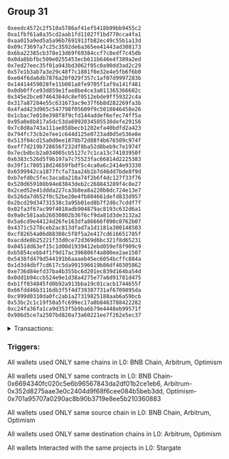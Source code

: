 ## Group 31

```0xa7e66a3319065f328297fc3e56cd020d508d1108
0xeedc4572c2f510a5786af41ef5418b99bb9455c2
0xa1fbf61a8a35cd2aab1fd11027f1bd770cca4fa1
0xaa015a9ed5a5a96b7691913fb82ec49c55b1a13d
0x09c73697a7c25c3592de6a365ee41443ad308173
0x6ba22385cb378e13d69f69384ccf7c8edf7c45db
0x0da8bbfbc509e0255453ecb611b646e4f389a2ed
0x7ed27eec35f01a943bd3062f05c0a90dd3ad2c29
0x57e1b3ab7a3e29c48f7c1881f0e32e4e5fb6f6b0
0xe04f6da6db7876a20f029f357c1af07d9997283b
0x14414459028fe11b081a8fe9705f1af9a141f481
0x0db0ffce93d859e1fae8be4ce3a011365366602c
0x345e2bce07464364dc8ef0512ebde9ff59322c4a
0x317a87284e55c631673ac9e37f6b8d282269fa3b
0x4fad423d965c547798f05609f9c5018046458e26
0x1cbac7e010e398f8f9cfd144addef6efec74ff5a
0x95a0e8b817a5dc53da6992034585538defe29156
0x7c8d8a743a111ae858becb1202efa40bdfd2a423
0x794fc73cb2e7ee1c644d125e0723ad0d5e536e8e
0x513f04cd15a0d0ee1878b72d88f4b676509c974f
0xeff7d219b728656f232df8ba52d8beb9c7e1974f
0x7ecbdbcb2a034005cb5127c7c1ca13c74103950f
0x6383c526d5f9b197a7c75523fac66814d2225383
0x39f1c780518d24659fbdf5c4ca0a6c2414e93330
0x6599942ca1877fcfa73aa24b1b7d46dd7bde8f9d
0xb7efd0c5fec3aca8a210a74f2b6f4dc127f33f76
0x520d659108b94e83843deb2c268843289f4c8e27
0x2ced52e41ddda227ca3b8ea8a220b8dc724e13e7
0x526da7d652f0c52be20e4fb804661defd833d957
0x2bcd29d34731538c3a95b01ed8b7f2d6c7cddf7f
0x02fa3f67ac99f4018adb904879ac8193c632d6a1
0x9a0c581aab26030802b36f6cf9da81d3de3132a2
0x5a6cd9e44124d26fe163dfa86666f090c0762b07
0x4371c5278ceb2ac813dfad7a1d1181a300148503
0xcf82654a06d88308c5f8f5a2e417cd616651785f
0xacdde8b25221f33d0ce72d369d6bc321f8d65231
0x0451dd63ef15c1d00d1939412ebd059ef8f909c9
0xb5854cebb4f1f9d17ac396806f4a800ee2ae1507
0x5438fd479d544191b6aaaeb45ec6054bcffc884a
0x1d3d4dbf7cd617c5da991596619b86df40305862
0xe736d84efd37ba4b355bc6d201ec839d164ba54d
0x0dd1b94ccb524e9e1d38a4275e77a6d91781d475
0xb1ff034845fd0b92a913bba19c01cacb1744655f
0x66fdd46b3116db3f5f4d739387731af6709895da
0xc999d0310da0fc2ab1a27319825188aab6a59bcb
0x53bc2c1c19f50a5fc699ec17a0b8463788422282
0xc24fa36fa1ca9d353f5b9ba6b79e4448eb99571f
0x986d5ce7a2507bd820a73a60221ee7f262e5ec37
```
<details>
<summary>Transactions:</summary>

Hashes: 

Wallet: 0xa7e66a3319065f328297fc3e56cd020d508d1108

       Hash: 0x390bad84837634afde2b8f34a063b704f1ef1481ac2912e9ae67a2cf83ad8e6f
         - source chain: BNB Chain
         - destination chain: Arbitrum
         - project: Stargate
         - contract: 0x6694340fc020c5e6b96567843da2df01b2ce1eb6
         - value USD: 126.650635931
       Hash: 0xd024bc1608bda56f46b792624ca409f2636bf0a8bfc4812a7344e9431072f75d
         - source chain: Arbitrum
         - destination chain: Optimism
         - project: Stargate
         - contract: 0x352d8275aae3e0c2404d9f68f6cee084b5beb3dd
         - value USD: 186.866022891
       Hash: 0x9c25e785cb85c5013f2c908c05fc7e9be313d11835e0947936698aaf53cdaeb3
         - source chain: Optimism
         - destination chain: Arbitrum
         - project: Stargate
         - contract: 0x701a95707a0290ac8b90b3719e8ee5b210360883
         - value USD: 147.921856441
       Hash: 0x537f301ddb319c7661725932d72844d77fbd263a35ef1b776875d5315d31e5b3
         - source chain: Arbitrum
         - destination chain: Optimism
         - project: Stargate
         - contract: 0x352d8275aae3e0c2404d9f68f6cee084b5beb3dd
         - value USD: 145.478314251
       Hash: 0x9f8a46c2a3069b8bdfe82800abcf2307b9f0fd335284ee5775093644501d21f2
         - source chain: Optimism
         - destination chain: Arbitrum
         - project: Stargate
         - contract: 0x701a95707a0290ac8b90b3719e8ee5b210360883
         - value USD: 151.146138856
Wallet: 0xeedc4572c2f510a5786af41ef5418b99bb9455c2

       Hash:0x58830847fc1d5785389242cff3da79a6a826c695fcc91b57cefcd6cf47ae910c
         - source chain: BNB Chain
         - destination chain: Arbitrum
         - project: Stargate
         - contract: 0x6694340fc020c5e6b96567843da2df01b2ce1eb6
         - value USD: 127.682261661
       Hash:0x7cc8ceb4224ede0ea4aeb2ded2341853804e0846c84db7854ee8ac5779d5ac74
         - source chain: Arbitrum
         - destination chain: Optimism
         - project: Stargate
         - contract: 0x352d8275aae3e0c2404d9f68f6cee084b5beb3dd
         - value USD: 186.866022891
       Hash:0xfdd4b9e27d30fe7537d96d79ed4459cfc76accde6dcc80147fa31fcfc5363f0c
         - source chain: Optimism
         - destination chain: Arbitrum
         - project: Stargate
         - contract: 0x701a95707a0290ac8b90b3719e8ee5b210360883
         - value USD: 147.921856441
       Hash:0xa9ec38c7d018a4bfd2bec8d883a18f9e1e5c95e774a945f47c270bb865967f56
         - source chain: Arbitrum
         - destination chain: Optimism
         - project: Stargate
         - contract: 0x352d8275aae3e0c2404d9f68f6cee084b5beb3dd
         - value USD: 147.274342822
       Hash:0x8df2a14316033b9d1e7c9b1737fb3c79b32d4d09bec30eff10696e83f9c9e55e
         - source chain: Optimism
         - destination chain: Arbitrum
         - project: Stargate
         - contract: 0x701a95707a0290ac8b90b3719e8ee5b210360883
         - value USD: 152.945497652
Wallet: 0xa1fbf61a8a35cd2aab1fd11027f1bd770cca4fa1

       Hash:0x25551808575f87118cd8852b60ba9ec4b440ebeea1aaa0551dba5e54d6b42f28
         - source chain: BNB Chain
         - destination chain: Arbitrum
         - project: Stargate
         - contract: 0x6694340fc020c5e6b96567843da2df01b2ce1eb6
         - value USD: 126.758586543
       Hash:0xc516a84ffee82343bdae9ef004ef003a5a8a559af440f1bc0100d66b25ffad29
         - source chain: Arbitrum
         - destination chain: Optimism
         - project: Stargate
         - contract: 0x352d8275aae3e0c2404d9f68f6cee084b5beb3dd
         - value USD: 186.866022891
       Hash:0x55d929d301ad9143d0f3aa85ba12c0f082a36eecec38099426aeb2a138259444
         - source chain: Optimism
         - destination chain: Arbitrum
         - project: Stargate
         - contract: 0x701a95707a0290ac8b90b3719e8ee5b210360883
         - value USD: 147.921856441
       Hash:0x305c1eaedcb23b30fb7717dfe0e96f2952a17418f30bdbcf5ad153fe08a47285
         - source chain: Arbitrum
         - destination chain: Optimism
         - project: Stargate
         - contract: 0x352d8275aae3e0c2404d9f68f6cee084b5beb3dd
         - value USD: 150.866399964
       Hash:0xff8797c0ed16953780ef409395d013588d70c8deb0eda1cd83b7d9c815a17630
         - source chain: Optimism
         - destination chain: Arbitrum
         - project: Stargate
         - contract: 0x701a95707a0290ac8b90b3719e8ee5b210360883
         - value USD: 158.34357404
Wallet: 0xaa015a9ed5a5a96b7691913fb82ec49c55b1a13d

       Hash:0xfcf9087363bea9b1c40f302b68127b2c0d2ef77dbfce1f5f01609e1cd15c6b67
         - source chain: BNB Chain
         - destination chain: Arbitrum
         - project: Stargate
         - contract: 0x6694340fc020c5e6b96567843da2df01b2ce1eb6
         - value USD: 126.616850373
       Hash:0xfddd66f0f735ac1e5d49566e24b7937816f1743e3e63390db740dc47ac8cf21c
         - source chain: Arbitrum
         - destination chain: Optimism
         - project: Stargate
         - contract: 0x352d8275aae3e0c2404d9f68f6cee084b5beb3dd
         - value USD: 186.866022891
       Hash:0xdbc40973df9186c3fc6e07c4a551783e8d8771dba5b4c7b63e3984f1c2d25b95
         - source chain: Optimism
         - destination chain: Arbitrum
         - project: Stargate
         - contract: 0x701a95707a0290ac8b90b3719e8ee5b210360883
         - value USD: 147.921856441
       Hash:0x488a21c17a658f21dc6ade669be0a4be6d48d06063c2f5fc5a148b6fe9d7f041
         - source chain: Arbitrum
         - destination chain: Optimism
         - project: Stargate
         - contract: 0x352d8275aae3e0c2404d9f68f6cee084b5beb3dd
         - value USD: 145.478314251
       Hash:0x9e0853f1a5d34d3026f4aafc795c97613d023eee84d1663f0cb1c3385fa2c15b
         - source chain: Optimism
         - destination chain: Arbitrum
         - project: Stargate
         - contract: 0x701a95707a0290ac8b90b3719e8ee5b210360883
         - value USD: 151.146138856
Wallet: 0x09c73697a7c25c3592de6a365ee41443ad308173

       Hash:0xcd3b85f31024d12a426546194a517cbc001407014b984bcbc731c480117522a5
         - source chain: BNB Chain
         - destination chain: Arbitrum
         - project: Stargate
         - contract: 0x6694340fc020c5e6b96567843da2df01b2ce1eb6
         - value USD: 126.366529925
       Hash:0x5daeb54bca274c340c9b196be267e0368c2ea67a4dcc08d01fc5fa6844185600
         - source chain: Arbitrum
         - destination chain: Optimism
         - project: Stargate
         - contract: 0x352d8275aae3e0c2404d9f68f6cee084b5beb3dd
         - value USD: 186.866022891
       Hash:0x43b0de2567bb34a29ab367b38f18915b977edd018147a49b07565a99ad3f2e38
         - source chain: Optimism
         - destination chain: Arbitrum
         - project: Stargate
         - contract: 0x701a95707a0290ac8b90b3719e8ee5b210360883
         - value USD: 147.921856441
       Hash:0x4165b6373056660e773c6242a54a7a12496d1e7d43e1f647e28a809f72159de4
         - source chain: Arbitrum
         - destination chain: Optimism
         - project: Stargate
         - contract: 0x352d8275aae3e0c2404d9f68f6cee084b5beb3dd
         - value USD: 145.478314251
       Hash:0x3d17c5347bdf05e0647db345b9cbc79ab589a1021b03af4ab9ea3f59232a2822
         - source chain: Optimism
         - destination chain: Arbitrum
         - project: Stargate
         - contract: 0x701a95707a0290ac8b90b3719e8ee5b210360883
         - value USD: 151.146138856
Wallet: 0x6ba22385cb378e13d69f69384ccf7c8edf7c45db

       Hash:0xf4aa6424b6c01cc0ca3c3e5916857842e338a5ecd7e43079091ddd908604d888
         - source chain: BNB Chain
         - destination chain: Arbitrum
         - project: Stargate
         - contract: 0x6694340fc020c5e6b96567843da2df01b2ce1eb6
         - value USD: 127.155389156
       Hash:0xd574bf28848cd2da17dd14e3b7ad131e14ffa7daa9b0ea374d38aff43c0620d7
         - source chain: Arbitrum
         - destination chain: Optimism
         - project: Stargate
         - contract: 0x352d8275aae3e0c2404d9f68f6cee084b5beb3dd
         - value USD: 186.866022891
       Hash:0x3da3ace668227faf195e248375b61b1dcb1c109e02fa7926fccaae847117098f
         - source chain: Optimism
         - destination chain: Arbitrum
         - project: Stargate
         - contract: 0x701a95707a0290ac8b90b3719e8ee5b210360883
         - value USD: 147.921856441
       Hash:0xa29fb1fa08c586a8d13e7a5a093fa6eaab3958d9788c173b73f80434b9c0558d
         - source chain: Arbitrum
         - destination chain: Optimism
         - project: Stargate
         - contract: 0x352d8275aae3e0c2404d9f68f6cee084b5beb3dd
         - value USD: 147.274342822
       Hash:0xa3ff00fecb8bfe6f5ff78e4be8e67514884e535a66d6785c48ba24ae57b788b0
         - source chain: Optimism
         - destination chain: Arbitrum
         - project: Stargate
         - contract: 0x701a95707a0290ac8b90b3719e8ee5b210360883
         - value USD: 152.945497652
Wallet: 0x0da8bbfbc509e0255453ecb611b646e4f389a2ed

       Hash:0x193cbc429d417eaa765792c7a159c456d340b4a4962a83b3b448cbdbf9425f08
         - source chain: BNB Chain
         - destination chain: Arbitrum
         - project: Stargate
         - contract: 0x6694340fc020c5e6b96567843da2df01b2ce1eb6
         - value USD: 126.221892702
       Hash:0xbba7cf9a4da93ed32497b423e856ca26623b8eb1a8e605b2b116a6ef5fa73601
         - source chain: Arbitrum
         - destination chain: Optimism
         - project: Stargate
         - contract: 0x352d8275aae3e0c2404d9f68f6cee084b5beb3dd
         - value USD: 186.866022891
       Hash:0x35b2bedd91b372cb4af47b21c3c1b08725d386254b22188e1ed8106ba11aca6e
         - source chain: Optimism
         - destination chain: Arbitrum
         - project: Stargate
         - contract: 0x701a95707a0290ac8b90b3719e8ee5b210360883
         - value USD: 147.921856441
       Hash:0x228fea949d8dea838ae032485d132dc3bbfb30a472728b8b3c908f29a4501a44
         - source chain: Arbitrum
         - destination chain: Optimism
         - project: Stargate
         - contract: 0x352d8275aae3e0c2404d9f68f6cee084b5beb3dd
         - value USD: 149.070371393
       Hash:0xd944535ee6e6ef9867011cb8d9c2036f7a774db81969c57a56dac37e8f3f926e
         - source chain: Optimism
         - destination chain: Arbitrum
         - project: Stargate
         - contract: 0x701a95707a0290ac8b90b3719e8ee5b210360883
         - value USD: 154.744856448
Wallet: 0x7ed27eec35f01a943bd3062f05c0a90dd3ad2c29

       Hash:0xf87a093d42e01d3743b4a418a1d1d944e6a6dc11cc82b43ca0bf81e38a714bf7
         - source chain: BNB Chain
         - destination chain: Arbitrum
         - project: Stargate
         - contract: 0x6694340fc020c5e6b96567843da2df01b2ce1eb6
         - value USD: 126.043585043
       Hash:0xadd71f39760f09dfac299308053a50b2a22c9cf554f5a99e13824db10c15e36a
         - source chain: Arbitrum
         - destination chain: Optimism
         - project: Stargate
         - contract: 0x352d8275aae3e0c2404d9f68f6cee084b5beb3dd
         - value USD: 186.866022891
       Hash:0xfceb63efdb6fd0b0613811e6cce5354cdcded3d8066a79b50bba527e20882646
         - source chain: Optimism
         - destination chain: Arbitrum
         - project: Stargate
         - contract: 0x701a95707a0290ac8b90b3719e8ee5b210360883
         - value USD: 147.921856441
       Hash:0xfdce63c10701b398fc0212cea502236256de2dd75752047179a7e9d36ef49174
         - source chain: Arbitrum
         - destination chain: Optimism
         - project: Stargate
         - contract: 0x352d8275aae3e0c2404d9f68f6cee084b5beb3dd
         - value USD: 143.68228568
       Hash:0x22ac5c9bc244ffb0658f08281a578173e69858e005e77bd0d76b9b1d8b660d90
         - source chain: Optimism
         - destination chain: Arbitrum
         - project: Stargate
         - contract: 0x701a95707a0290ac8b90b3719e8ee5b210360883
         - value USD: 149.34678006
Wallet: 0x57e1b3ab7a3e29c48f7c1881f0e32e4e5fb6f6b0

       Hash:0xc00005a4511051923fd08de4c8fd57826e80674744821ae602205e0d9e439f21
         - source chain: BNB Chain
         - destination chain: Arbitrum
         - project: Stargate
         - contract: 0x6694340fc020c5e6b96567843da2df01b2ce1eb6
         - value USD: 127.779693202
       Hash:0x00bc9ff26b498172699420e9c26eef745a712ff3e70eef5cce7b55740e923070
         - source chain: Arbitrum
         - destination chain: Optimism
         - project: Stargate
         - contract: 0x352d8275aae3e0c2404d9f68f6cee084b5beb3dd
         - value USD: 186.866022891
       Hash:0x9a17007e691829df2c4f91d5f259540c14b28d72ac82da5c067329eb0f0aba12
         - source chain: Optimism
         - destination chain: Arbitrum
         - project: Stargate
         - contract: 0x701a95707a0290ac8b90b3719e8ee5b210360883
         - value USD: 147.921856441
       Hash:0xfb976624f7c79d99f4ecc254ff6203239aaf2ba7afe59b29f0fea092edf54c36
         - source chain: Arbitrum
         - destination chain: Optimism
         - project: Stargate
         - contract: 0x352d8275aae3e0c2404d9f68f6cee084b5beb3dd
         - value USD: 145.478314251
       Hash:0x2c5ecc27d031e58d05a87084fc328b5d859672af3db3a8c0ff2677add85aac4e
         - source chain: Optimism
         - destination chain: Arbitrum
         - project: Stargate
         - contract: 0x701a95707a0290ac8b90b3719e8ee5b210360883
         - value USD: 151.146138856
Wallet: 0xe04f6da6db7876a20f029f357c1af07d9997283b

       Hash:0x0e85b842f7e1497056b394fe8639cebd0fd91dd508484b18c39df10f3d27f8e2
         - source chain: BNB Chain
         - destination chain: Arbitrum
         - project: Stargate
         - contract: 0x6694340fc020c5e6b96567843da2df01b2ce1eb6
         - value USD: 127.728615446
       Hash:0x5b808abb598c0d0bf91ac02416a2ba8ee5e92845376bfcc32e81381a73cec39a
         - source chain: Arbitrum
         - destination chain: Optimism
         - project: Stargate
         - contract: 0x352d8275aae3e0c2404d9f68f6cee084b5beb3dd
         - value USD: 186.866022891
       Hash:0xa60f7bd8928e68425c9d0459888fae69c1cc11eb2b5aa316114012e7d1d1847d
         - source chain: Optimism
         - destination chain: Arbitrum
         - project: Stargate
         - contract: 0x701a95707a0290ac8b90b3719e8ee5b210360883
         - value USD: 147.921856441
       Hash:0xac36a6d50809129c55cad6c67d12b4170f44809af4a36d88a7aef7c7d722ef8b
         - source chain: Arbitrum
         - destination chain: Optimism
         - project: Stargate
         - contract: 0x352d8275aae3e0c2404d9f68f6cee084b5beb3dd
         - value USD: 145.478314251
       Hash:0x4c9729485567b2bc1c919995ee16b5656a7820b87aa34842fb2e1c02564f6ca0
         - source chain: Optimism
         - destination chain: Arbitrum
         - project: Stargate
         - contract: 0x701a95707a0290ac8b90b3719e8ee5b210360883
         - value USD: 151.146138856
Wallet: 0x14414459028fe11b081a8fe9705f1af9a141f481

       Hash:0x5f2538d6f0723cd0e586c4d0dd3b323bf1febbe3bc4c4b9ab431894324bdf655
         - source chain: BNB Chain
         - destination chain: Arbitrum
         - project: Stargate
         - contract: 0x6694340fc020c5e6b96567843da2df01b2ce1eb6
         - value USD: 127.387409345
       Hash:0xc5b28d6e2af66b9181d67899b43f79f00a7b753bf7524a06c0341b68f60f7d29
         - source chain: Arbitrum
         - destination chain: Optimism
         - project: Stargate
         - contract: 0x352d8275aae3e0c2404d9f68f6cee084b5beb3dd
         - value USD: 186.866022891
       Hash:0xa2986cdf0b7fddc045bd69bb4725c5414f38cffb5029095c242d57a8223fb393
         - source chain: Optimism
         - destination chain: Arbitrum
         - project: Stargate
         - contract: 0x701a95707a0290ac8b90b3719e8ee5b210360883
         - value USD: 147.921856441
       Hash:0xf26bd5c7978c4ad38b7cd02284661f9c897b97d4518aedee6555e8d3443f406c
         - source chain: Arbitrum
         - destination chain: Optimism
         - project: Stargate
         - contract: 0x352d8275aae3e0c2404d9f68f6cee084b5beb3dd
         - value USD: 145.478314251
       Hash:0xcfecadc9c350be16c84069af3a18674a7758d3874e0a5db13468d882307f8ee3
         - source chain: Optimism
         - destination chain: Arbitrum
         - project: Stargate
         - contract: 0x701a95707a0290ac8b90b3719e8ee5b210360883
         - value USD: 151.146138856
Wallet: 0x0db0ffce93d859e1fae8be4ce3a011365366602c

       Hash:0xc8cfbdd5228cecb0096f0e964dc4bb01df52996e1633219cc71ce63c21f6fb92
         - source chain: BNB Chain
         - destination chain: Arbitrum
         - project: Stargate
         - contract: 0x6694340fc020c5e6b96567843da2df01b2ce1eb6
         - value USD: 126.658562273
       Hash:0xe2d037f80ac7f4713fee2d8f9cba166cfa458dd02048dcdaa78a76b06e2e00e7
         - source chain: Arbitrum
         - destination chain: Optimism
         - project: Stargate
         - contract: 0x352d8275aae3e0c2404d9f68f6cee084b5beb3dd
         - value USD: 186.866022891
       Hash:0x1cba21f31569594b1670a76443d3b5593faadcbf8d85ec9727091350274baa78
         - source chain: Optimism
         - destination chain: Arbitrum
         - project: Stargate
         - contract: 0x701a95707a0290ac8b90b3719e8ee5b210360883
         - value USD: 147.921856441
       Hash:0x7ed8415d1ab734e3f1b323c19552962d08439823419e7981a32b5d129d781ad4
         - source chain: Arbitrum
         - destination chain: Optimism
         - project: Stargate
         - contract: 0x352d8275aae3e0c2404d9f68f6cee084b5beb3dd
         - value USD: 143.68228568
       Hash:0xfe69387ab931ef906849134b0590e0d5112ef8de89684d1c243e8651c93587c3
         - source chain: Optimism
         - destination chain: Arbitrum
         - project: Stargate
         - contract: 0x701a95707a0290ac8b90b3719e8ee5b210360883
         - value USD: 149.34678006
Wallet: 0x345e2bce07464364dc8ef0512ebde9ff59322c4a

       Hash:0xe9bff4648c555f9e2c2d8629a28ef49ffc193169e37f67d76ba9105e181716db
         - source chain: BNB Chain
         - destination chain: Arbitrum
         - project: Stargate
         - contract: 0x6694340fc020c5e6b96567843da2df01b2ce1eb6
         - value USD: 128.331633089
       Hash:0x5efd0e4a45ad46a4b166ca6f6beb08bee8351d8fca178d9919a2da61beb644c1
         - source chain: Arbitrum
         - destination chain: Optimism
         - project: Stargate
         - contract: 0x352d8275aae3e0c2404d9f68f6cee084b5beb3dd
         - value USD: 186.866022891
       Hash:0x748eaaba97cc0e377dbaac255d10d53bd7d29301a3b6e3db0b667798f3554878
         - source chain: Optimism
         - destination chain: Arbitrum
         - project: Stargate
         - contract: 0x701a95707a0290ac8b90b3719e8ee5b210360883
         - value USD: 147.921856441
       Hash:0x29bd254110e1c9480c5164a28256e6fe774016812918bd6af3e138e3ebc3bfae
         - source chain: Arbitrum
         - destination chain: Optimism
         - project: Stargate
         - contract: 0x352d8275aae3e0c2404d9f68f6cee084b5beb3dd
         - value USD: 147.274342822
       Hash:0xc2a3f9479076f03d0b6e7c53dae29d3b1bffb65297a61a983bc8519c7f19fa49
         - source chain: Optimism
         - destination chain: Arbitrum
         - project: Stargate
         - contract: 0x701a95707a0290ac8b90b3719e8ee5b210360883
         - value USD: 152.945497652
Wallet: 0x317a87284e55c631673ac9e37f6b8d282269fa3b

       Hash:0x894c005902bc33b08a6f3a8a7f79fb560d0cffce376013cbb817948c5abff1a2
         - source chain: BNB Chain
         - destination chain: Arbitrum
         - project: Stargate
         - contract: 0x6694340fc020c5e6b96567843da2df01b2ce1eb6
         - value USD: 126.673831343
       Hash:0x753981ba4355f6e0fb18a38bdd377ec4109851c4e706538275cf75f7743f86d7
         - source chain: Arbitrum
         - destination chain: Optimism
         - project: Stargate
         - contract: 0x352d8275aae3e0c2404d9f68f6cee084b5beb3dd
         - value USD: 186.866022891
       Hash:0x09d78fc669a92ea039d8995b4cfa43dfd7a1d656854754794d80cb3f4d368117
         - source chain: Optimism
         - destination chain: Arbitrum
         - project: Stargate
         - contract: 0x701a95707a0290ac8b90b3719e8ee5b210360883
         - value USD: 147.921856441
       Hash:0x645c7bbce823e3bd88eace17b367888ab746d4b6a6e61364e27e6dae3925aab3
         - source chain: Arbitrum
         - destination chain: Optimism
         - project: Stargate
         - contract: 0x352d8275aae3e0c2404d9f68f6cee084b5beb3dd
         - value USD: 143.68228568
       Hash:0xfde2f585901c9d9281a36b958f3cc59a5dfb3609b3bd2ee073dd1f0a14280815
         - source chain: Optimism
         - destination chain: Arbitrum
         - project: Stargate
         - contract: 0x701a95707a0290ac8b90b3719e8ee5b210360883
         - value USD: 149.34678006
       Hash:0x8a5d38f2cb48a5cf59d16e52204b38aeca345e2862a25fff4172e1ec1ec7899e
         - source chain: Optimism
         - destination chain: Arbitrum
         - project: Stargate
         - contract: 0x701a95707a0290ac8b90b3719e8ee5b210360883
         - value USD: 7.557306943
Wallet: 0x4fad423d965c547798f05609f9c5018046458e26

       Hash:0x28e479f031dabc7e5997c6269864fccda1db8f40c1f6364f71e42ebf0526a728
         - source chain: BNB Chain
         - destination chain: Arbitrum
         - project: Stargate
         - contract: 0x6694340fc020c5e6b96567843da2df01b2ce1eb6
         - value USD: 129.048766834
       Hash:0xbc5107268da6c64d82efe74d55507b49d838ffcdd723b6f2f56909d7fc17f6bd
         - source chain: Arbitrum
         - destination chain: Optimism
         - project: Stargate
         - contract: 0x352d8275aae3e0c2404d9f68f6cee084b5beb3dd
         - value USD: 189.181516167
       Hash:0x56b3dd3721db56905fe33b0abdf52b7b3f993f71dc1cde1707cf30d6b1ca16ec
         - source chain: Optimism
         - destination chain: Arbitrum
         - project: Stargate
         - contract: 0x701a95707a0290ac8b90b3719e8ee5b210360883
         - value USD: 147.921856441
       Hash:0xcaa31daeb4d1f96277220d54b12a8b9049cdd4c96ccbc188ddfaad1cda4f5f57
         - source chain: Arbitrum
         - destination chain: Optimism
         - project: Stargate
         - contract: 0x352d8275aae3e0c2404d9f68f6cee084b5beb3dd
         - value USD: 147.274342822
       Hash:0xfe2eab00b4fe217268c70b22c5d179af99b114d9dcf204653d9745d1f3d1fb14
         - source chain: Optimism
         - destination chain: Arbitrum
         - project: Stargate
         - contract: 0x701a95707a0290ac8b90b3719e8ee5b210360883
         - value USD: 152.945497652
Wallet: 0x1cbac7e010e398f8f9cfd144addef6efec74ff5a

       Hash:0x4671ccce21c1c05b6281bf14be0e0be4e179ae77c9fee43977cee177ccf440fc
         - source chain: BNB Chain
         - destination chain: Arbitrum
         - project: Stargate
         - contract: 0x6694340fc020c5e6b96567843da2df01b2ce1eb6
         - value USD: 130.589121974
       Hash:0xbab1360498934054f80a4c477ea41033ee7e24045ce025fe719d886c3f70740a
         - source chain: Arbitrum
         - destination chain: Optimism
         - project: Stargate
         - contract: 0x352d8275aae3e0c2404d9f68f6cee084b5beb3dd
         - value USD: 189.181516167
       Hash:0xc2689f1e71b28e0bc3fa6d48072ad1746827057e44e8bef6aa14d62f95bfdd98
         - source chain: Optimism
         - destination chain: Arbitrum
         - project: Stargate
         - contract: 0x701a95707a0290ac8b90b3719e8ee5b210360883
         - value USD: 147.921856441
       Hash:0x24614a9ae0e2ebc1aef9205285d986c18f075c5c20cea6d79533ad64b6337f5c
         - source chain: Arbitrum
         - destination chain: Optimism
         - project: Stargate
         - contract: 0x352d8275aae3e0c2404d9f68f6cee084b5beb3dd
         - value USD: 149.070371393
       Hash:0xa5a1f5154afec9773414f6a28d7634333f6e53a8600f11d554d23987b5d2cf17
         - source chain: Optimism
         - destination chain: Arbitrum
         - project: Stargate
         - contract: 0x701a95707a0290ac8b90b3719e8ee5b210360883
         - value USD: 154.744856448
Wallet: 0x95a0e8b817a5dc53da6992034585538defe29156

       Hash:0xc41f4c3d3eb71faf2e9c14f836bef411b1ad62cfe11301a9bb91b8a81f522885
         - source chain: BNB Chain
         - destination chain: Arbitrum
         - project: Stargate
         - contract: 0x6694340fc020c5e6b96567843da2df01b2ce1eb6
         - value USD: 132.204900493
       Hash:0x32d21e844b23e98d2eefe74df1bd9f94611c963ff2892206ce93ebc99ec3ae98
         - source chain: Arbitrum
         - destination chain: Optimism
         - project: Stargate
         - contract: 0x352d8275aae3e0c2404d9f68f6cee084b5beb3dd
         - value USD: 189.181516167
       Hash:0xc88af60a52190c529ff5e95074108e15296a5e640304408e327f8dc20749faae
         - source chain: Optimism
         - destination chain: Arbitrum
         - project: Stargate
         - contract: 0x701a95707a0290ac8b90b3719e8ee5b210360883
         - value USD: 147.921856441
       Hash:0x7d8b8d666bc87f817198dfb10b66b3d378bb5c966432ac152213ecf9950d96d7
         - source chain: Arbitrum
         - destination chain: Optimism
         - project: Stargate
         - contract: 0x352d8275aae3e0c2404d9f68f6cee084b5beb3dd
         - value USD: 150.866399964
       Hash:0x5786fb9dfccb2ff5aa89dd66a3a0a81ff30d3487e7bd1a7da90c73c6a027fed9
         - source chain: Optimism
         - destination chain: Arbitrum
         - project: Stargate
         - contract: 0x701a95707a0290ac8b90b3719e8ee5b210360883
         - value USD: 156.544215244
Wallet: 0x7c8d8a743a111ae858becb1202efa40bdfd2a423

       Hash:0x97c48274c0b63284d61aa00efbbb8ee593ff342018fdf0fb5549ffb13adcb5b8
         - source chain: BNB Chain
         - destination chain: Arbitrum
         - project: Stargate
         - contract: 0x6694340fc020c5e6b96567843da2df01b2ce1eb6
         - value USD: 133.346679153
       Hash:0xcebb58e601730f289d0e9350f263c7caa234e0acefff045506fbec9581a8feb6
         - source chain: Arbitrum
         - destination chain: Optimism
         - project: Stargate
         - contract: 0x352d8275aae3e0c2404d9f68f6cee084b5beb3dd
         - value USD: 189.181516167
       Hash:0xb29a967ba69672f8d1794a0345a55a5fdaea4b7e19926307aaf809fa6fac3bf6
         - source chain: Optimism
         - destination chain: Arbitrum
         - project: Stargate
         - contract: 0x701a95707a0290ac8b90b3719e8ee5b210360883
         - value USD: 147.921856441
       Hash:0xda7b2341f4b2f06ebb2e0c754e512290cc17c66a19f199af23a485eab89471fa
         - source chain: Arbitrum
         - destination chain: Optimism
         - project: Stargate
         - contract: 0x352d8275aae3e0c2404d9f68f6cee084b5beb3dd
         - value USD: 152.662428535
       Hash:0x82d422888a7769a1928f1441d0e115c9eb8d95ce085937bb4ffaf940f131d251
         - source chain: Optimism
         - destination chain: Arbitrum
         - project: Stargate
         - contract: 0x701a95707a0290ac8b90b3719e8ee5b210360883
         - value USD: 158.34357404
Wallet: 0x794fc73cb2e7ee1c644d125e0723ad0d5e536e8e

       Hash:0x85d8ef565ba5e6050d850f0c608f8841c91e881457e72d8faf419740af67d325
         - source chain: BNB Chain
         - destination chain: Arbitrum
         - project: Stargate
         - contract: 0x6694340fc020c5e6b96567843da2df01b2ce1eb6
         - value USD: 134.533850587
       Hash:0x1407df8cf383991d44f2d6af3e02c8598656c0171ef08ae3be392984def30a08
         - source chain: Arbitrum
         - destination chain: Optimism
         - project: Stargate
         - contract: 0x352d8275aae3e0c2404d9f68f6cee084b5beb3dd
         - value USD: 189.181516167
       Hash:0xf6154ee1cc92c051904b8092bc73d10d1242ae92a5de3ad5a432d2610de30af2
         - source chain: Optimism
         - destination chain: Arbitrum
         - project: Stargate
         - contract: 0x701a95707a0290ac8b90b3719e8ee5b210360883
         - value USD: 147.921856441
       Hash:0x059c57d5444cf019f0e92c318dad94d2da8b372f67a30fad366e89b33a7c1306
         - source chain: Arbitrum
         - destination chain: Optimism
         - project: Stargate
         - contract: 0x352d8275aae3e0c2404d9f68f6cee084b5beb3dd
         - value USD: 154.458457106
       Hash:0x9f0cb2d0ef0b93b9ed5c5c89b1126aadbaf5fead624d4bb8af63764d5d07dabe
         - source chain: Optimism
         - destination chain: Arbitrum
         - project: Stargate
         - contract: 0x701a95707a0290ac8b90b3719e8ee5b210360883
         - value USD: 160.142932836
Wallet: 0x513f04cd15a0d0ee1878b72d88f4b676509c974f

       Hash:0x637cf0307e9d0911c71bac8b52af3da982584f6fbc5c592e39d30f5ba4738250
         - source chain: BNB Chain
         - destination chain: Arbitrum
         - project: Stargate
         - contract: 0x6694340fc020c5e6b96567843da2df01b2ce1eb6
         - value USD: 134.676424638
       Hash:0xb97920cda8de48e37f657b4e934e779565c6ce7c2fe9731d2fdc6382146d6a59
         - source chain: Arbitrum
         - destination chain: Optimism
         - project: Stargate
         - contract: 0x352d8275aae3e0c2404d9f68f6cee084b5beb3dd
         - value USD: 210.20168463
       Hash:0x879dd6792ba73af0288689f669ed2af7dfcb5672af2168068eb14fa11c45bef9
         - source chain: Optimism
         - destination chain: Arbitrum
         - project: Stargate
         - contract: 0x701a95707a0290ac8b90b3719e8ee5b210360883
         - value USD: 166.412088497
       Hash:0x6e6c79ef627bbe51b6b753cf3145b44a8beea821c244718ac2b0903cb9a57138
         - source chain: Arbitrum
         - destination chain: Optimism
         - project: Stargate
         - contract: 0x352d8275aae3e0c2404d9f68f6cee084b5beb3dd
         - value USD: 172.418742816
       Hash:0x6f9764451fc6ef6fd8bc9339e6445edd6df509b732a6154a795d301916fa5e6e
         - source chain: Optimism
         - destination chain: Arbitrum
         - project: Stargate
         - contract: 0x701a95707a0290ac8b90b3719e8ee5b210360883
         - value USD: 178.136520795
Wallet: 0xeff7d219b728656f232df8ba52d8beb9c7e1974f

       Hash:0x4f2dfebeb8094d0b3fefb4a18ac0bfa6d11ea7f17f69a1be0c73f1e9847a0c39
         - source chain: BNB Chain
         - destination chain: Arbitrum
         - project: Stargate
         - contract: 0x6694340fc020c5e6b96567843da2df01b2ce1eb6
         - value USD: 133.810208993
       Hash:0x8011578411a49e792b2b07cb7cf7878900f35555545e9a6d45e16993e2c3d42e
         - source chain: Arbitrum
         - destination chain: Optimism
         - project: Stargate
         - contract: 0x352d8275aae3e0c2404d9f68f6cee084b5beb3dd
         - value USD: 189.181516167
       Hash:0x6eebcca6cd34203dc1f142846df2a3415ab222a9bdbdc5b489b8cca8e5411e91
         - source chain: Optimism
         - destination chain: Arbitrum
         - project: Stargate
         - contract: 0x701a95707a0290ac8b90b3719e8ee5b210360883
         - value USD: 147.921856441
       Hash:0xcadfee744599c9e2d497aac8d422a0d7092e6945380ba898b8bf4bc9fca08003
         - source chain: Arbitrum
         - destination chain: Optimism
         - project: Stargate
         - contract: 0x352d8275aae3e0c2404d9f68f6cee084b5beb3dd
         - value USD: 152.662428535
       Hash:0xd1b5aa9f263483b716ad318442e7d53e4a689b00d95b1291035f12c556b334c6
         - source chain: Optimism
         - destination chain: Arbitrum
         - project: Stargate
         - contract: 0x701a95707a0290ac8b90b3719e8ee5b210360883
         - value USD: 158.34357404
Wallet: 0x7ecbdbcb2a034005cb5127c7c1ca13c74103950f

       Hash:0x7db520c461e888df97d500e674540d239c640578851880adbca764d1c08b38d6
         - source chain: BNB Chain
         - destination chain: Arbitrum
         - project: Stargate
         - contract: 0x6694340fc020c5e6b96567843da2df01b2ce1eb6
         - value USD: 133.541579275
       Hash:0xba084ba7540781a86d1f8865eb159092d8412d4ff2e74f67b8033ab13aab7a32
         - source chain: Arbitrum
         - destination chain: Optimism
         - project: Stargate
         - contract: 0x352d8275aae3e0c2404d9f68f6cee084b5beb3dd
         - value USD: 189.181516167
       Hash:0xad11f6004d8645b059efadd83ad3b9ffb2dbbd7c9ecf7a65bf9fe398e9905558
         - source chain: Optimism
         - destination chain: Arbitrum
         - project: Stargate
         - contract: 0x701a95707a0290ac8b90b3719e8ee5b210360883
         - value USD: 147.921856441
       Hash:0x4865f3978a7ebcb74132a976485cbc9c403dfeb232dc34e34f878726b549b4ce
         - source chain: Arbitrum
         - destination chain: Optimism
         - project: Stargate
         - contract: 0x352d8275aae3e0c2404d9f68f6cee084b5beb3dd
         - value USD: 152.662428535
       Hash:0x1a8068b841b7ee48cb83b3ea2ca5086336c82c91be69f642c82138b51ea4b10f
         - source chain: Optimism
         - destination chain: Arbitrum
         - project: Stargate
         - contract: 0x701a95707a0290ac8b90b3719e8ee5b210360883
         - value USD: 158.34357404
Wallet: 0x6383c526d5f9b197a7c75523fac66814d2225383

       Hash:0x721eee0a886576ff59d026d622fde1bf5a228182beeea97dd8f1cf34913f8f1d
         - source chain: BNB Chain
         - destination chain: Arbitrum
         - project: Stargate
         - contract: 0x6694340fc020c5e6b96567843da2df01b2ce1eb6
         - value USD: 134.947967423
       Hash:0x49376ca652fa5d48d048fc795db7dda4376eed10dc0ab913e9e8392aeb36bbaa
         - source chain: Arbitrum
         - destination chain: Optimism
         - project: Stargate
         - contract: 0x352d8275aae3e0c2404d9f68f6cee084b5beb3dd
         - value USD: 378.363032335
       Hash:0x65f9b3e27cd344c816f4b8a3de276c98ce27f27f21b266ccb6e3d12e606b538b
         - source chain: Optimism
         - destination chain: Arbitrum
         - project: Stargate
         - contract: 0x701a95707a0290ac8b90b3719e8ee5b210360883
         - value USD: 314.333944938
       Hash:0x53eb70510a22f45d4aff9ae35870ecb0a1631bee78cf76fc3008078747e26cb3
         - source chain: Arbitrum
         - destination chain: Optimism
         - project: Stargate
         - contract: 0x352d8275aae3e0c2404d9f68f6cee084b5beb3dd
         - value USD: 316.101028496
       Hash:0xf46dc7fff87bd7f0a68fc78ff3ade36d224050853387fe422bd484d68fc6c99c
         - source chain: Optimism
         - destination chain: Arbitrum
         - project: Stargate
         - contract: 0x701a95707a0290ac8b90b3719e8ee5b210360883
         - value USD: 322.085224467
Wallet: 0x39f1c780518d24659fbdf5c4ca0a6c2414e93330

       Hash:0x14d094adf3f2ef2cb7305c3fd7e7ce39276e2b67d1f4632e8c1fc8eb5f0f0cc0
         - source chain: BNB Chain
         - destination chain: Arbitrum
         - project: Stargate
         - contract: 0x6694340fc020c5e6b96567843da2df01b2ce1eb6
         - value USD: 134.253301324
       Hash:0xc0a7b255423118ce52068382b51f19b4ebf9090c46f077f8a3b374eb6eccc03c
         - source chain: Arbitrum
         - destination chain: Optimism
         - project: Stargate
         - contract: 0x352d8275aae3e0c2404d9f68f6cee084b5beb3dd
         - value USD: 189.181516167
       Hash:0x41d45c3917fe332ef47218332dd38a7040bab05575fbe80e58781aaa80fdcdbe
         - source chain: Optimism
         - destination chain: Arbitrum
         - project: Stargate
         - contract: 0x701a95707a0290ac8b90b3719e8ee5b210360883
         - value USD: 147.921856441
       Hash:0x9dc50f3cfc672ad8914d65b45e2600b4d7ddf051c615d3cd82744ae6e16a8f9f
         - source chain: Arbitrum
         - destination chain: Optimism
         - project: Stargate
         - contract: 0x352d8275aae3e0c2404d9f68f6cee084b5beb3dd
         - value USD: 152.662428535
       Hash:0x8c7c66ffebdf189043542a0dd9111bf128e32ca2d9dd1f2aa96efbead344d469
         - source chain: Optimism
         - destination chain: Arbitrum
         - project: Stargate
         - contract: 0x701a95707a0290ac8b90b3719e8ee5b210360883
         - value USD: 158.34357404
Wallet: 0x6599942ca1877fcfa73aa24b1b7d46dd7bde8f9d

       Hash:0x1b26a4e4deb66434043bbc3ccb42a87915182a2688f63b579ba2259c90e3264d
         - source chain: BNB Chain
         - destination chain: Arbitrum
         - project: Stargate
         - contract: 0x6694340fc020c5e6b96567843da2df01b2ce1eb6
         - value USD: 134.671249192
       Hash:0x42fc0c4b9ce4cd6ac3a9af04c797bb8e347bc70013a811c9cde2d4b1b6242445
         - source chain: Arbitrum
         - destination chain: Optimism
         - project: Stargate
         - contract: 0x352d8275aae3e0c2404d9f68f6cee084b5beb3dd
         - value USD: 189.181516167
       Hash:0x6583a3d77e99471591d676485108c7b8e961d169d21adbd898cfd1fa7f80e22f
         - source chain: Optimism
         - destination chain: Arbitrum
         - project: Stargate
         - contract: 0x701a95707a0290ac8b90b3719e8ee5b210360883
         - value USD: 147.921856441
       Hash:0x69addeeede25e95ea2d2765dae87be6d8c0aa3cfe7e998bcde7ef0e659265252
         - source chain: Arbitrum
         - destination chain: Optimism
         - project: Stargate
         - contract: 0x352d8275aae3e0c2404d9f68f6cee084b5beb3dd
         - value USD: 152.662428535
       Hash:0xec32c479c8ef91e19db419eb21fc6d9ef7225ee3bed578d65d35d859896207e0
         - source chain: Optimism
         - destination chain: Arbitrum
         - project: Stargate
         - contract: 0x701a95707a0290ac8b90b3719e8ee5b210360883
         - value USD: 158.34357404
Wallet: 0xb7efd0c5fec3aca8a210a74f2b6f4dc127f33f76

       Hash:0x6d0edd3523f8b9927a5ae38f1b52a7b5836ecc7227e06f05fa7f30887eefa794
         - source chain: BNB Chain
         - destination chain: Arbitrum
         - project: Stargate
         - contract: 0x6694340fc020c5e6b96567843da2df01b2ce1eb6
         - value USD: 136.733942064
       Hash:0xb549cb85211a245bbc7af9da3a4b1af5a6b181b0c0bf0549c2a5d4367728cfe6
         - source chain: Arbitrum
         - destination chain: Optimism
         - project: Stargate
         - contract: 0x352d8275aae3e0c2404d9f68f6cee084b5beb3dd
         - value USD: 189.181516167
       Hash:0xcdefafc0461ab1fec854c14c475993a41be7570af5cf4a9d6ba209285006fb49
         - source chain: Optimism
         - destination chain: Arbitrum
         - project: Stargate
         - contract: 0x701a95707a0290ac8b90b3719e8ee5b210360883
         - value USD: 147.921856441
       Hash:0x13f960576e882a14d83503dbb2904e91cf5ea0290f6bcbed6dd123ca9dca4522
         - source chain: Arbitrum
         - destination chain: Optimism
         - project: Stargate
         - contract: 0x352d8275aae3e0c2404d9f68f6cee084b5beb3dd
         - value USD: 154.458457106
       Hash:0xf76334e9b6cf3d80fc414870ed9fd29d9356e90b0117e41c42dc0d144101d508
         - source chain: Optimism
         - destination chain: Arbitrum
         - project: Stargate
         - contract: 0x701a95707a0290ac8b90b3719e8ee5b210360883
         - value USD: 160.142932836
Wallet: 0x520d659108b94e83843deb2c268843289f4c8e27

       Hash:0x6382452721cb0d2001f7c1d4fe9dd66ebce6b9bb9736231033e9364c3d50713d
         - source chain: BNB Chain
         - destination chain: Arbitrum
         - project: Stargate
         - contract: 0x6694340fc020c5e6b96567843da2df01b2ce1eb6
         - value USD: 138.894000408
       Hash:0xe7e96cda1d081b56c2720b0d9223ae0e8c22fb94b41dc5cc4acec43e5aa80a18
         - source chain: Arbitrum
         - destination chain: Optimism
         - project: Stargate
         - contract: 0x352d8275aae3e0c2404d9f68f6cee084b5beb3dd
         - value USD: 210.20168463
       Hash:0x86ff5954ac07ab59662d714fb195e19d26217822f75002b549ec7e2bacfd9e6e
         - source chain: Optimism
         - destination chain: Arbitrum
         - project: Stargate
         - contract: 0x701a95707a0290ac8b90b3719e8ee5b210360883
         - value USD: 166.412088497
       Hash:0xccc8d0c084e41c40ceeb5cc9310a6542d6a8872a6c40c135b5f9135a0dc569e6
         - source chain: Arbitrum
         - destination chain: Optimism
         - project: Stargate
         - contract: 0x352d8275aae3e0c2404d9f68f6cee084b5beb3dd
         - value USD: 154.458457106
       Hash:0x413b3412c064639a066fce528ad029faf1edc30961b6b86b3bf12d9b60d26813
         - source chain: Optimism
         - destination chain: Arbitrum
         - project: Stargate
         - contract: 0x701a95707a0290ac8b90b3719e8ee5b210360883
         - value USD: 160.142932836
Wallet: 0x2ced52e41ddda227ca3b8ea8a220b8dc724e13e7

       Hash:0xff917cf02ab62ab17054f36aee3f1cd02660ce746012df44bbc6acaeb3e91057
         - source chain: BNB Chain
         - destination chain: Arbitrum
         - project: Stargate
         - contract: 0x6694340fc020c5e6b96567843da2df01b2ce1eb6
         - value USD: 140.39973311
       Hash:0x4f0bc9fb859fd0a126be74bb5da0e5e5250d8e5e1b2b207719a60d1ab70083df
         - source chain: Arbitrum
         - destination chain: Optimism
         - project: Stargate
         - contract: 0x352d8275aae3e0c2404d9f68f6cee084b5beb3dd
         - value USD: 210.20168463
       Hash:0x9ae600c2b0461057c2dad2e43a56a7ebf97db311e277791a5db77ebdb2e1e09c
         - source chain: Optimism
         - destination chain: Arbitrum
         - project: Stargate
         - contract: 0x701a95707a0290ac8b90b3719e8ee5b210360883
         - value USD: 166.412088497
       Hash:0x1538928b4083d96d01a4c42a600dcd64abe665179ab08ea36e26ce3bec0680df
         - source chain: Arbitrum
         - destination chain: Optimism
         - project: Stargate
         - contract: 0x352d8275aae3e0c2404d9f68f6cee084b5beb3dd
         - value USD: 154.458457106
       Hash:0xbab7655524622b668344828347fbf91ef8ba91685c06aacabe503e9a05c07a89
         - source chain: Optimism
         - destination chain: Arbitrum
         - project: Stargate
         - contract: 0x701a95707a0290ac8b90b3719e8ee5b210360883
         - value USD: 160.142932836
Wallet: 0x526da7d652f0c52be20e4fb804661defd833d957

       Hash:0xb26cbd4f35861c0141fc102e6269e9b24ff350d79b873fe66e24bfc45a195ba1
         - source chain: BNB Chain
         - destination chain: Arbitrum
         - project: Stargate
         - contract: 0x6694340fc020c5e6b96567843da2df01b2ce1eb6
         - value USD: 124.998789452
       Hash:0x551f661a9091119754bf3093e861ed9a11d97c3c9de3ea0644fcbed1398a386b
         - source chain: Arbitrum
         - destination chain: Optimism
         - project: Stargate
         - contract: 0x352d8275aae3e0c2404d9f68f6cee084b5beb3dd
         - value USD: 189.181516167
       Hash:0xf7b01a6d4964ff8797e2bc163c04cd8b74623b110de9d19426487839324ab87d
         - source chain: Optimism
         - destination chain: Arbitrum
         - project: Stargate
         - contract: 0x701a95707a0290ac8b90b3719e8ee5b210360883
         - value USD: 147.921856441
       Hash:0x87f4578bde4b06a3c48efb606382390ee4330e7830d68ebe981d318ad0f71422
         - source chain: Arbitrum
         - destination chain: Optimism
         - project: Stargate
         - contract: 0x352d8275aae3e0c2404d9f68f6cee084b5beb3dd
         - value USD: 141.886257109
       Hash:0xfeff63cd9f34db0d6d9cecc97d8fa68850908acaa8aba86ea96a8c78dc227525
         - source chain: Optimism
         - destination chain: Arbitrum
         - project: Stargate
         - contract: 0x701a95707a0290ac8b90b3719e8ee5b210360883
         - value USD: 147.547421264
Wallet: 0x2bcd29d34731538c3a95b01ed8b7f2d6c7cddf7f

       Hash:0x4d2ba4b36ddae9ab89d9006fc3c0e0010ab82c31149fdbd98b2318208045ba44
         - source chain: BNB Chain
         - destination chain: Arbitrum
         - project: Stargate
         - contract: 0x6694340fc020c5e6b96567843da2df01b2ce1eb6
         - value USD: 139.924320765
       Hash:0x6541c5dc843887d2ed6aaac5c34d6881d3e3b105019da0a7a0092349ec598c4c
         - source chain: Arbitrum
         - destination chain: Optimism
         - project: Stargate
         - contract: 0x352d8275aae3e0c2404d9f68f6cee084b5beb3dd
         - value USD: 210.20168463
       Hash:0x150f61c4297a5d6d3895677c651d8329b2a405024788dca3918a8351803c880f
         - source chain: Optimism
         - destination chain: Arbitrum
         - project: Stargate
         - contract: 0x701a95707a0290ac8b90b3719e8ee5b210360883
         - value USD: 166.412088497
       Hash:0x20766a43c3c89027c52cf0dc16e6cfdc46fa18e516584a776f78d28a7a03cfc8
         - source chain: Arbitrum
         - destination chain: Optimism
         - project: Stargate
         - contract: 0x352d8275aae3e0c2404d9f68f6cee084b5beb3dd
         - value USD: 154.458457106
       Hash:0x0790acabd02cd7a77c40c267a2daffbd5489b140a7756cc0b93c5a964ac446a2
         - source chain: Optimism
         - destination chain: Arbitrum
         - project: Stargate
         - contract: 0x701a95707a0290ac8b90b3719e8ee5b210360883
         - value USD: 160.142932836
Wallet: 0x02fa3f67ac99f4018adb904879ac8193c632d6a1

       Hash:0xda98f07056c8bbcb61c171d005f12439df9a3de854fdad4c12b740ac907764d1
         - source chain: BNB Chain
         - destination chain: Arbitrum
         - project: Stargate
         - contract: 0x6694340fc020c5e6b96567843da2df01b2ce1eb6
         - value USD: 140.949117308
       Hash:0xf629b011701c167dd0f0314875794c5b9e1c51ab0072640d236a257ceec9c6ac
         - source chain: Arbitrum
         - destination chain: Optimism
         - project: Stargate
         - contract: 0x352d8275aae3e0c2404d9f68f6cee084b5beb3dd
         - value USD: 210.20168463
       Hash:0x1abf36179c00c96134b3e71f19f5f1dd324c3e7837f134ae8d2059f533fcacae
         - source chain: Optimism
         - destination chain: Arbitrum
         - project: Stargate
         - contract: 0x701a95707a0290ac8b90b3719e8ee5b210360883
         - value USD: 166.412088497
       Hash:0xd76cfbd5b3d7c0442e961911a4053f5ac50882fe7e47f555fd24c249ea7c0204
         - source chain: Arbitrum
         - destination chain: Optimism
         - project: Stargate
         - contract: 0x352d8275aae3e0c2404d9f68f6cee084b5beb3dd
         - value USD: 154.458457106
       Hash:0xe741b9f5fa318c8c6ef7345506c381c5e817a08d24b9df80551e989c83ac63a2
         - source chain: Optimism
         - destination chain: Arbitrum
         - project: Stargate
         - contract: 0x701a95707a0290ac8b90b3719e8ee5b210360883
         - value USD: 160.142932836
Wallet: 0x9a0c581aab26030802b36f6cf9da81d3de3132a2

       Hash:0x76f138e1cf631d3e226881437fca8ce2be65cab85092ada4f7f4fc74ab8d712e
         - source chain: BNB Chain
         - destination chain: Arbitrum
         - project: Stargate
         - contract: 0x6694340fc020c5e6b96567843da2df01b2ce1eb6
         - value USD: 139.580346751
       Hash:0x3f1c0d2db6a0976202390c01fd5150ac53199cea4f7f766db5e81f77e5f70052
         - source chain: Arbitrum
         - destination chain: Optimism
         - project: Stargate
         - contract: 0x352d8275aae3e0c2404d9f68f6cee084b5beb3dd
         - value USD: 210.20168463
       Hash:0xdda88621c070c69d3e04901c682ca55b4836a0880a7f9c88282ed588922220c2
         - source chain: Optimism
         - destination chain: Arbitrum
         - project: Stargate
         - contract: 0x701a95707a0290ac8b90b3719e8ee5b210360883
         - value USD: 166.412088497
       Hash:0x703088407dcaf4fa45929729fb0b254e1a623c14d0af7f93dce1838d52ddc360
         - source chain: Arbitrum
         - destination chain: Optimism
         - project: Stargate
         - contract: 0x352d8275aae3e0c2404d9f68f6cee084b5beb3dd
         - value USD: 154.458457106
       Hash:0x9a08a8b9420585bb8500dc5c89e705429c14fcd99230c4c7a61d67289bb706ab
         - source chain: Optimism
         - destination chain: Arbitrum
         - project: Stargate
         - contract: 0x701a95707a0290ac8b90b3719e8ee5b210360883
         - value USD: 160.142932836
Wallet: 0x5a6cd9e44124d26fe163dfa86666f090c0762b07

       Hash:0x59d0f41d6019815e906f6e6c2334ccb57837cb05bc643d5c00c1ab9bf7f80350
         - source chain: BNB Chain
         - destination chain: Arbitrum
         - project: Stargate
         - contract: 0x6694340fc020c5e6b96567843da2df01b2ce1eb6
         - value USD: 139.723105997
       Hash:0x2f425e8b6cdbb35320893f123700986fb85f2d56da48c5480fda2300925fe474
         - source chain: Arbitrum
         - destination chain: Optimism
         - project: Stargate
         - contract: 0x352d8275aae3e0c2404d9f68f6cee084b5beb3dd
         - value USD: 210.20168463
       Hash:0xac7f0998d7b1cc95b4602292a0076c9c5dcb4dad422497db977d136044cf558a
         - source chain: Optimism
         - destination chain: Arbitrum
         - project: Stargate
         - contract: 0x701a95707a0290ac8b90b3719e8ee5b210360883
         - value USD: 166.412088497
       Hash:0xe1eb59b2d4c1b9ea028dedb57a11a18bf908b1eb1945d4b03932519b1204676e
         - source chain: Arbitrum
         - destination chain: Optimism
         - project: Stargate
         - contract: 0x352d8275aae3e0c2404d9f68f6cee084b5beb3dd
         - value USD: 156.254485677
       Hash:0x96cbb35991b9e4ccb58ce3d97a2b13665029dfe903629b381c142439a7ebbe51
         - source chain: Optimism
         - destination chain: Arbitrum
         - project: Stargate
         - contract: 0x701a95707a0290ac8b90b3719e8ee5b210360883
         - value USD: 161.942291632
Wallet: 0x4371c5278ceb2ac813dfad7a1d1181a300148503

       Hash:0x52c24a93bd07a3e2fd65d8e0695be3d388707f455b653007b15e77b4453a8921
         - source chain: BNB Chain
         - destination chain: Arbitrum
         - project: Stargate
         - contract: 0x6694340fc020c5e6b96567843da2df01b2ce1eb6
         - value USD: 138.769403277
       Hash:0x480ac4ff4d46e2c481a119b3d6481d3b4862c917b203baad2b5fbf3e3a303d1c
         - source chain: Arbitrum
         - destination chain: Optimism
         - project: Stargate
         - contract: 0x352d8275aae3e0c2404d9f68f6cee084b5beb3dd
         - value USD: 210.20168463
       Hash:0x255480c2ed3e1a01c1d1adaa42c3d18f3c724b153f3f0ac8d1fd485de13268e8
         - source chain: Optimism
         - destination chain: Arbitrum
         - project: Stargate
         - contract: 0x701a95707a0290ac8b90b3719e8ee5b210360883
         - value USD: 166.412088497
       Hash:0x784269485f1b03cdaf140da16432b33a348c75b4376ca38cf859bfb4d428393b
         - source chain: Arbitrum
         - destination chain: Optimism
         - project: Stargate
         - contract: 0x352d8275aae3e0c2404d9f68f6cee084b5beb3dd
         - value USD: 154.458457106
       Hash:0x2c14f3ff0047f7be431b8cf08dcc6e6065a8f4a9b255f20e2e7b077c8b7b14c6
         - source chain: Optimism
         - destination chain: Arbitrum
         - project: Stargate
         - contract: 0x701a95707a0290ac8b90b3719e8ee5b210360883
         - value USD: 160.142932836
Wallet: 0xcf82654a06d88308c5f8f5a2e417cd616651785f

       Hash:0x062b987ca09ad2500b423f251d1ce2de3e08dff92f00c37821954975198c8b77
         - source chain: BNB Chain
         - destination chain: Arbitrum
         - project: Stargate
         - contract: 0x6694340fc020c5e6b96567843da2df01b2ce1eb6
         - value USD: 139.255896284
       Hash:0xfee3ba2b693c35100053e2b066110f61fac8bd3099b90e1316972aa043aa15eb
         - source chain: Arbitrum
         - destination chain: Optimism
         - project: Stargate
         - contract: 0x352d8275aae3e0c2404d9f68f6cee084b5beb3dd
         - value USD: 210.20168463
       Hash:0xa2785731c4ab1fa9a791118262022b86e63aa435a594319003134b908b3d00ec
         - source chain: Optimism
         - destination chain: Arbitrum
         - project: Stargate
         - contract: 0x701a95707a0290ac8b90b3719e8ee5b210360883
         - value USD: 166.412088497
       Hash:0x2d50cb21bbf782b9ad9c369aca2d03eb294992fdb6068f6ff946588016cd8ffd
         - source chain: Arbitrum
         - destination chain: Optimism
         - project: Stargate
         - contract: 0x352d8275aae3e0c2404d9f68f6cee084b5beb3dd
         - value USD: 159.846542819
       Hash:0x86aafe718dcb1b458d30a2bd2638f1da3b44eda3df8ac6ae6d2544a002a3741f
         - source chain: Optimism
         - destination chain: Arbitrum
         - project: Stargate
         - contract: 0x701a95707a0290ac8b90b3719e8ee5b210360883
         - value USD: 165.541009223
Wallet: 0xacdde8b25221f33d0ce72d369d6bc321f8d65231

       Hash:0x3dbdbc422c113b552b348cc7ebf5970b1f670b716b6804ba6786d9a113bc610d
         - source chain: BNB Chain
         - destination chain: Arbitrum
         - project: Stargate
         - contract: 0x6694340fc020c5e6b96567843da2df01b2ce1eb6
         - value USD: 139.392330874
       Hash:0x98abd81a8d891a9f5d536e09daaff50f07e3be8272d629876d79f2d8e46ec06a
         - source chain: Arbitrum
         - destination chain: Optimism
         - project: Stargate
         - contract: 0x352d8275aae3e0c2404d9f68f6cee084b5beb3dd
         - value USD: 210.20168463
       Hash:0x438a5ab58b6dd2116f5d936c0ff7f487fe4a9c2fca0d596be12eacd75371ffff
         - source chain: Optimism
         - destination chain: Arbitrum
         - project: Stargate
         - contract: 0x701a95707a0290ac8b90b3719e8ee5b210360883
         - value USD: 166.412088497
       Hash:0x564b7b329fd9fa1a03716be508cffeb0fa5126c80bb199f3544ccdb8ecd6ccc6
         - source chain: Arbitrum
         - destination chain: Optimism
         - project: Stargate
         - contract: 0x352d8275aae3e0c2404d9f68f6cee084b5beb3dd
         - value USD: 156.254485677
       Hash:0xe3f3c25c4f12cf87681fe5bdf7617c7ae1061f057dbbe174692257fdc9ff4fd4
         - source chain: Optimism
         - destination chain: Arbitrum
         - project: Stargate
         - contract: 0x701a95707a0290ac8b90b3719e8ee5b210360883
         - value USD: 161.942291632
Wallet: 0x0451dd63ef15c1d00d1939412ebd059ef8f909c9

       Hash:0x9aeb84c52abab333a9b351627ebd6570dc1c773a5c9c70d289850702e2db8b48
         - source chain: BNB Chain
         - destination chain: Arbitrum
         - project: Stargate
         - contract: 0x6694340fc020c5e6b96567843da2df01b2ce1eb6
         - value USD: 138.87708861
       Hash:0x2929597efc719a7b4ed9ab21f5ed97aea5efdfa177bd112f79c2e32f9ed7cb2c
         - source chain: Arbitrum
         - destination chain: Optimism
         - project: Stargate
         - contract: 0x352d8275aae3e0c2404d9f68f6cee084b5beb3dd
         - value USD: 210.20168463
       Hash:0xd446a1a33b998c6dd34a70cbb6ab9ea1f0500afbda152e474ffc91859a2a6515
         - source chain: Optimism
         - destination chain: Arbitrum
         - project: Stargate
         - contract: 0x701a95707a0290ac8b90b3719e8ee5b210360883
         - value USD: 166.412088497
       Hash:0x02e923fa298ece32a6fa6c963bcf24c749f682d546ffe282276b0fd22e9e8c07
         - source chain: Arbitrum
         - destination chain: Optimism
         - project: Stargate
         - contract: 0x352d8275aae3e0c2404d9f68f6cee084b5beb3dd
         - value USD: 154.458457106
       Hash:0x6fa8ec3ff0a91aee1b397f96698632c129adce64dc57d7e1e3a4796ff49024f2
         - source chain: Optimism
         - destination chain: Arbitrum
         - project: Stargate
         - contract: 0x701a95707a0290ac8b90b3719e8ee5b210360883
         - value USD: 160.142932836
Wallet: 0xb5854cebb4f1f9d17ac396806f4a800ee2ae1507

       Hash:0xfcc77a4c6b75e604af04a06a4b93e278caa782e437d98d7b30278259c278ed62
         - source chain: BNB Chain
         - destination chain: Arbitrum
         - project: Stargate
         - contract: 0x6694340fc020c5e6b96567843da2df01b2ce1eb6
         - value USD: 138.034785131
       Hash:0x6a4ff4607c56caf65532999c0a5d778ccf7b8c73e50f6bd1bb158f025b156c4b
         - source chain: Arbitrum
         - destination chain: Optimism
         - project: Stargate
         - contract: 0x352d8275aae3e0c2404d9f68f6cee084b5beb3dd
         - value USD: 189.181516167
       Hash:0x8e5401a2faa0a2ba8381cf251e912a68f421c99d7c73ecf081d6366c7168a11f
         - source chain: Optimism
         - destination chain: Arbitrum
         - project: Stargate
         - contract: 0x701a95707a0290ac8b90b3719e8ee5b210360883
         - value USD: 147.921856441
       Hash:0xbc141ca1fefa2513f4ba21b7f53992aae33c617b9b9d9fd6492a92cef30942ee
         - source chain: Arbitrum
         - destination chain: Optimism
         - project: Stargate
         - contract: 0x352d8275aae3e0c2404d9f68f6cee084b5beb3dd
         - value USD: 154.458457106
       Hash:0xcf94cbc5a08a7e9363d3a215c635100aad785599d6ef9a2b282b77bc96983ac9
         - source chain: Optimism
         - destination chain: Arbitrum
         - project: Stargate
         - contract: 0x701a95707a0290ac8b90b3719e8ee5b210360883
         - value USD: 160.142932836
Wallet: 0x5438fd479d544191b6aaaeb45ec6054bcffc884a

       Hash:0x949f0a8b2dfa48b543621e8185b55a21aa6069997e127f37a44a3a04804bb7e9
         - source chain: BNB Chain
         - destination chain: Arbitrum
         - project: Stargate
         - contract: 0x6694340fc020c5e6b96567843da2df01b2ce1eb6
         - value USD: 139.330681992
       Hash:0xb72c83191d9fc043a45f932904875f5565413278912c6c64fa7f72487c51d0b3
         - source chain: Arbitrum
         - destination chain: Optimism
         - project: Stargate
         - contract: 0x352d8275aae3e0c2404d9f68f6cee084b5beb3dd
         - value USD: 210.20168463
       Hash:0x0bccfbf4639b76163b3274e92e271139178c0da813c02479b9655a1344de85dc
         - source chain: Optimism
         - destination chain: Arbitrum
         - project: Stargate
         - contract: 0x701a95707a0290ac8b90b3719e8ee5b210360883
         - value USD: 166.412088497
       Hash:0xa8783b65b34a45e83b9e7cbec37f218fee393724eb63916e4287703fa9b3db9c
         - source chain: Arbitrum
         - destination chain: Optimism
         - project: Stargate
         - contract: 0x352d8275aae3e0c2404d9f68f6cee084b5beb3dd
         - value USD: 154.458457106
       Hash:0x2de6cbfa9fae1bd8fc0654714524792e678352e0240f0b65d4978b75fceb9e56
         - source chain: Optimism
         - destination chain: Arbitrum
         - project: Stargate
         - contract: 0x701a95707a0290ac8b90b3719e8ee5b210360883
         - value USD: 160.142932836
Wallet: 0x1d3d4dbf7cd617c5da991596619b86df40305862

       Hash:0x60154c37b3eb26a14ad9cdc135fc782cc4707c796012c0576556350e81c8f022
         - source chain: BNB Chain
         - destination chain: Arbitrum
         - project: Stargate
         - contract: 0x6694340fc020c5e6b96567843da2df01b2ce1eb6
         - value USD: 137.998585032
       Hash:0x7ea0a2ee1bcce15d5634c36b6d81123024db86471395288b5285b7ae162b2cb6
         - source chain: Arbitrum
         - destination chain: Optimism
         - project: Stargate
         - contract: 0x352d8275aae3e0c2404d9f68f6cee084b5beb3dd
         - value USD: 189.181516167
       Hash:0xa15bf86b86b82d7955aa24c54c6d0606e12b57ad4b1eca64e0d8992ee473c7eb
         - source chain: Optimism
         - destination chain: Arbitrum
         - project: Stargate
         - contract: 0x701a95707a0290ac8b90b3719e8ee5b210360883
         - value USD: 147.921856441
       Hash:0x9072582df872a5656355f1d7fa32bbda6f817fa17356cd37a1bd211dc5f5740e
         - source chain: Arbitrum
         - destination chain: Optimism
         - project: Stargate
         - contract: 0x352d8275aae3e0c2404d9f68f6cee084b5beb3dd
         - value USD: 154.458457106
       Hash:0xca683f4fa207dba3560c2deb90b4bb99da7a1c96692e4fb71cb54684a4070b02
         - source chain: Optimism
         - destination chain: Arbitrum
         - project: Stargate
         - contract: 0x701a95707a0290ac8b90b3719e8ee5b210360883
         - value USD: 160.142932836
Wallet: 0xe736d84efd37ba4b355bc6d201ec839d164ba54d

       Hash:0x37b0553395ed745a9cc4cf66bb1c8cbc336600416f888b2389027035b476bff8
         - source chain: BNB Chain
         - destination chain: Arbitrum
         - project: Stargate
         - contract: 0x6694340fc020c5e6b96567843da2df01b2ce1eb6
         - value USD: 136.640073272
       Hash:0x5a00b95c341035b908088fc88fe5b5d1dcf665a17067ab2fb390b95a0a618822
         - source chain: Arbitrum
         - destination chain: Optimism
         - project: Stargate
         - contract: 0x352d8275aae3e0c2404d9f68f6cee084b5beb3dd
         - value USD: 189.181516167
       Hash:0x9b7f81f99c160db035a3e43534512fa6427a74c444eb64cdad94c651e8920203
         - source chain: Optimism
         - destination chain: Arbitrum
         - project: Stargate
         - contract: 0x701a95707a0290ac8b90b3719e8ee5b210360883
         - value USD: 147.921856441
       Hash:0x845ccf9ea3d498c27937b9097be223eef266291f125f0bb3b8a99551fd037adb
         - source chain: Arbitrum
         - destination chain: Optimism
         - project: Stargate
         - contract: 0x352d8275aae3e0c2404d9f68f6cee084b5beb3dd
         - value USD: 152.662428535
       Hash:0xa1f7bf515469e6f8825558bc13ee225d98e1d0ae5e0ba30b55de6fec2c205382
         - source chain: Optimism
         - destination chain: Arbitrum
         - project: Stargate
         - contract: 0x701a95707a0290ac8b90b3719e8ee5b210360883
         - value USD: 158.34357404
Wallet: 0x0dd1b94ccb524e9e1d38a4275e77a6d91781d475

       Hash:0xf726e48415ae197e7098bff83f46b5c611f8ee1307b4559527714be8e437b18e
         - source chain: BNB Chain
         - destination chain: Arbitrum
         - project: Stargate
         - contract: 0x6694340fc020c5e6b96567843da2df01b2ce1eb6
         - value USD: 136.308514324
       Hash:0x777450d92475eb6670c0eea744c64c67c3759ee9e670b75b47b030773e01e34c
         - source chain: Arbitrum
         - destination chain: Optimism
         - project: Stargate
         - contract: 0x352d8275aae3e0c2404d9f68f6cee084b5beb3dd
         - value USD: 189.181516167
       Hash:0xd3b28a03ab80b1157a4abbd9fa2e7a9969f0a80ed426f763d85b371c6bef6590
         - source chain: Optimism
         - destination chain: Arbitrum
         - project: Stargate
         - contract: 0x701a95707a0290ac8b90b3719e8ee5b210360883
         - value USD: 147.921856441
       Hash:0x17b6ac63d7bcd9c924f3034993e0042ac39cbd1b0bc3eb4ea5d7ebbbfc49409a
         - source chain: Arbitrum
         - destination chain: Optimism
         - project: Stargate
         - contract: 0x352d8275aae3e0c2404d9f68f6cee084b5beb3dd
         - value USD: 152.662428535
       Hash:0xffa85e273b0ee27fd6523e2bf3b150ac41594030cd705c1ef47c014ae8c4c5f7
         - source chain: Optimism
         - destination chain: Arbitrum
         - project: Stargate
         - contract: 0x701a95707a0290ac8b90b3719e8ee5b210360883
         - value USD: 160.142932836
Wallet: 0xb1ff034845fd0b92a913bba19c01cacb1744655f

       Hash:0xb9a8c007406e9cb8e7822ccdd18eca3ce8c24e947eda7d199e6616f4d7ded5cd
         - source chain: BNB Chain
         - destination chain: Arbitrum
         - project: Stargate
         - contract: 0x6694340fc020c5e6b96567843da2df01b2ce1eb6
         - value USD: 136.969044497
       Hash:0x73b796f5430cb18ff296e418dca6d07e878e6e6c1bf9f319e1a59c86e2051716
         - source chain: Arbitrum
         - destination chain: Optimism
         - project: Stargate
         - contract: 0x352d8275aae3e0c2404d9f68f6cee084b5beb3dd
         - value USD: 189.181516167
       Hash:0x88a16eba5c13da816b3504656f38594bec32f13c938dd8b9c5b44417b8866833
         - source chain: Optimism
         - destination chain: Arbitrum
         - project: Stargate
         - contract: 0x701a95707a0290ac8b90b3719e8ee5b210360883
         - value USD: 147.921856441
       Hash:0x3f86a2a407faa8e1b590294a3fc15acee46475256ae5ed76ec7b8dd3bef9ed88
         - source chain: Arbitrum
         - destination chain: Optimism
         - project: Stargate
         - contract: 0x352d8275aae3e0c2404d9f68f6cee084b5beb3dd
         - value USD: 152.662428535
       Hash:0x6ce4bff335b67a8f6ffd9b55e3ea18593ba81109f9714c8ce7a7dad132140c70
         - source chain: Optimism
         - destination chain: Arbitrum
         - project: Stargate
         - contract: 0x701a95707a0290ac8b90b3719e8ee5b210360883
         - value USD: 160.142932836
Wallet: 0x66fdd46b3116db3f5f4d739387731af6709895da

       Hash:0xbea96893bc92e6b450a7971b05efac0c2c451081a004b3046f0abcb639bd0f1d
         - source chain: BNB Chain
         - destination chain: Arbitrum
         - project: Stargate
         - contract: 0x6694340fc020c5e6b96567843da2df01b2ce1eb6
         - value USD: 136.383743499
       Hash:0x0201d8a0692115a27f3e71f6636c6c94ae88951b85d25e8d3bc8b570e0d15624
         - source chain: Arbitrum
         - destination chain: Optimism
         - project: Stargate
         - contract: 0x352d8275aae3e0c2404d9f68f6cee084b5beb3dd
         - value USD: 189.181516167
       Hash:0xf04f4602e96f1253636bdf8a14c90699993d641bcaf457b9a61782114e41ff5f
         - source chain: Optimism
         - destination chain: Arbitrum
         - project: Stargate
         - contract: 0x701a95707a0290ac8b90b3719e8ee5b210360883
         - value USD: 147.921856441
       Hash:0xf2d043bbe941a19828bad10609b89258a81c853b547de2b1fb5a73b81caa82d8
         - source chain: Arbitrum
         - destination chain: Optimism
         - project: Stargate
         - contract: 0x352d8275aae3e0c2404d9f68f6cee084b5beb3dd
         - value USD: 152.662428535
       Hash:0x22f3a182699d7439b952c224a6c3bbf703207e7f2fe10257d47e46c8d15f4632
         - source chain: Optimism
         - destination chain: Arbitrum
         - project: Stargate
         - contract: 0x701a95707a0290ac8b90b3719e8ee5b210360883
         - value USD: 158.34357404
Wallet: 0xc999d0310da0fc2ab1a27319825188aab6a59bcb

       Hash:0x6e4496371c26e0bab66407c6d9822042cd9dcdcf2279a98c4f261b8f9cb3f921
         - source chain: BNB Chain
         - destination chain: Arbitrum
         - project: Stargate
         - contract: 0x6694340fc020c5e6b96567843da2df01b2ce1eb6
         - value USD: 137.938953273
       Hash:0x0cb3f9658fd384783980ee5edcf26521fe44ed09c273616e1f6997d64935b6c1
         - source chain: Arbitrum
         - destination chain: Optimism
         - project: Stargate
         - contract: 0x352d8275aae3e0c2404d9f68f6cee084b5beb3dd
         - value USD: 189.181516167
       Hash:0xf70cb4f7584ee0861ab22dc72d73f2660d9d24f9221404b7dc266d35c1bf5f0f
         - source chain: Optimism
         - destination chain: Arbitrum
         - project: Stargate
         - contract: 0x701a95707a0290ac8b90b3719e8ee5b210360883
         - value USD: 147.921856441
       Hash:0xf1c6c349b67921d7bcbc4142e1fa1ee99ffb09a01ae67763e8c0f7779d5b70c6
         - source chain: Arbitrum
         - destination chain: Optimism
         - project: Stargate
         - contract: 0x352d8275aae3e0c2404d9f68f6cee084b5beb3dd
         - value USD: 154.458457106
       Hash:0xc0ec82df84cf0532432b2813656f200956c67dcb424e47a5f0fc70c68fe4a486
         - source chain: Optimism
         - destination chain: Arbitrum
         - project: Stargate
         - contract: 0x701a95707a0290ac8b90b3719e8ee5b210360883
         - value USD: 160.142932836
Wallet: 0x53bc2c1c19f50a5fc699ec17a0b8463788422282

       Hash:0x7ca87abecbf149943516ae823f592a8f304d9f01b290c19450f23edb84e3f65e
         - source chain: BNB Chain
         - destination chain: Arbitrum
         - project: Stargate
         - contract: 0x6694340fc020c5e6b96567843da2df01b2ce1eb6
         - value USD: 139.392886459
       Hash:0xa852f5256e52c91f63b214a01dec2c2303afa9b665c6911d9d985c29f8f92256
         - source chain: Arbitrum
         - destination chain: Optimism
         - project: Stargate
         - contract: 0x352d8275aae3e0c2404d9f68f6cee084b5beb3dd
         - value USD: 210.20168463
       Hash:0x2e21b12145329adbc20d3f9fe2432d5389a8f4aec483d659263643d8ce71cf88
         - source chain: Optimism
         - destination chain: Arbitrum
         - project: Stargate
         - contract: 0x701a95707a0290ac8b90b3719e8ee5b210360883
         - value USD: 166.412088497
       Hash:0xe428a8e02646a70ae84f0010cd2fe36173ae179750baf3d5f55fd3f201caa6fa
         - source chain: Arbitrum
         - destination chain: Optimism
         - project: Stargate
         - contract: 0x352d8275aae3e0c2404d9f68f6cee084b5beb3dd
         - value USD: 156.254485677
       Hash:0x922150dfddf990cabc159dcec8c2efb57161e17f7f6a6c18fd01b001870000c6
         - source chain: Optimism
         - destination chain: Arbitrum
         - project: Stargate
         - contract: 0x701a95707a0290ac8b90b3719e8ee5b210360883
         - value USD: 161.942291632
Wallet: 0xc24fa36fa1ca9d353f5b9ba6b79e4448eb99571f

       Hash:0x165f5d11660b738f24265bffdb1b5a080b446a9f4c33b7c316cd51ad6b27f14e
         - source chain: BNB Chain
         - destination chain: Arbitrum
         - project: Stargate
         - contract: 0x6694340fc020c5e6b96567843da2df01b2ce1eb6
         - value USD: 138.861569276
       Hash:0xcf00a39cea28d58cb0b3a6f2a1930fa045ba53a3ed6f40d53e94ad0dde67275e
         - source chain: Arbitrum
         - destination chain: Optimism
         - project: Stargate
         - contract: 0x352d8275aae3e0c2404d9f68f6cee084b5beb3dd
         - value USD: 189.181516167
       Hash:0x8c2b2aed4060b028f61454a741cbd3617b8b824feb792fefcc791542f3ee9ea4
         - source chain: Optimism
         - destination chain: Arbitrum
         - project: Stargate
         - contract: 0x701a95707a0290ac8b90b3719e8ee5b210360883
         - value USD: 147.921856441
       Hash:0x4866fe3dbd50465689ae8d1509ba48af87d0a331d3f2dde6324bcc9066b96667
         - source chain: Arbitrum
         - destination chain: Optimism
         - project: Stargate
         - contract: 0x352d8275aae3e0c2404d9f68f6cee084b5beb3dd
         - value USD: 156.254485677
       Hash:0xd16465aea210f6d0a5f1e609ab676ddf91698e8391fc51376236f45c774b8504
         - source chain: Optimism
         - destination chain: Arbitrum
         - project: Stargate
         - contract: 0x701a95707a0290ac8b90b3719e8ee5b210360883
         - value USD: 161.942291632
Wallet: 0x986d5ce7a2507bd820a73a60221ee7f262e5ec37

       Hash:0x0383299dd17a692978df6b7533c98744c564055977ca61e99c3868b9aa8d0446
         - source chain: BNB Chain
         - destination chain: Arbitrum
         - project: Stargate
         - contract: 0x6694340fc020c5e6b96567843da2df01b2ce1eb6
         - value USD: 138.920153934
       Hash:0x082c55701265b84d7b21524aa64821b4d29e36a14eb3a69120aed615ac92f8e1
         - source chain: Arbitrum
         - destination chain: Optimism
         - project: Stargate
         - contract: 0x352d8275aae3e0c2404d9f68f6cee084b5beb3dd
         - value USD: 210.20168463
       Hash:0xe22e355e2dab9a44b59af8db3ec30b36c2fc54985f08e69b5b8bae06f1f3f39c
         - source chain: Optimism
         - destination chain: Arbitrum
         - project: Stargate
         - contract: 0x701a95707a0290ac8b90b3719e8ee5b210360883
         - value USD: 166.412088497
       Hash:0x5b00a209f977030cbef1cd5c9ce65387847d5bb06899bf395a15e383479bcbad
         - source chain: Arbitrum
         - destination chain: Optimism
         - project: Stargate
         - contract: 0x352d8275aae3e0c2404d9f68f6cee084b5beb3dd
         - value USD: 154.458457106
       Hash:0x3159b01c6ca64d5ae5f73c16885860e875a0cb195e8f1a84fb27b100e27ee9be
         - source chain: Optimism
         - destination chain: Arbitrum
         - project: Stargate
         - contract: 0x701a95707a0290ac8b90b3719e8ee5b210360883
         - value USD: 160.142932836
       Hash:0x0463a4c265541951afcafbccf20772120ee8fec0fbc25f1c79f14cfbe1875027
         - source chain: Optimism
         - destination chain: Arbitrum
         - project: Stargate
         - contract: 0x701a95707a0290ac8b90b3719e8ee5b210360883
         - value USD: 7.377371063

</details>


### Triggers: 
All wallets used ONLY same chains in L0: BNB Chain, Arbitrum, Optimism

All wallets used ONLY same contracts in L0: BNB Chain-0x6694340fc020c5e6b96567843da2df01b2ce1eb6, Arbitrum-0x352d8275aae3e0c2404d9f68f6cee084b5beb3dd, Optimism-0x701a95707a0290ac8b90b3719e8ee5b210360883

All wallets used ONLY same source chain in L0: BNB Chain, Arbitrum, Optimism

All wallets used ONLY same destination chains in L0: Arbitrum, Optimism

All wallets Interacted with the same projects in L0: Stargate

